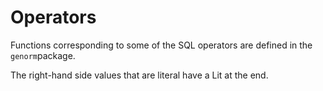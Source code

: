 # Operators

Functions corresponding to some of the SQL operators are defined in the `genorm`package.

The right-hand side values that are literal have a Lit at the end.
